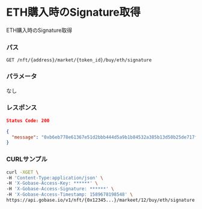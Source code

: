 # ETH購入時のSignature取得

ETH購入時のSignature取得

### パス
```
GET /nft/{address}/market/{token_id}/buy/eth/signature
```

### パラメータ

なし

### レスポンス
```json
Status Code: 200

{
  "message": "0xb6eb778e61367e51d2bbb444d5a9b1b84532a385b13d50b25de717f22c07333c"
}
```

### CURLサンプル
```bash
curl -XGET \
-H 'Content-Type:application/json' \
-H 'X-Gobase-Access-Key: ******' \
-H 'X-Gobase-Access-Signature: ******' \
-H 'X-Gobase-Access-Timestamp: 1589678198548' \
https://api.gobase.io/v1/nft/{0x12345...}/markeet/12/buy/eth/signature
```
